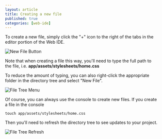 ```yaml
---
layout: article
title: Creating a new file
published: true
categories: [web-ide]
---
```


To create a new file, simply click the "+" icon to the right of the tabs in the editor portion of the Web IDE.

![New File Button](https://raw.github.com/action-io/action-assets/master/support/screenshots/new-file.png)

Note that when creating a file this way, you'll need to type the full path to the file, i.e. **app/assets/stylesheets/home.css**

To reduce the amount of typing, you can also right-click the appropriate folder in the directory tree and select "New File".

![File Tree Menu](https://raw.github.com/action-io/action-assets/master/support/screenshots/filetree-menu.png)

Of course, you can always use the console to create new files. If you create a file in the console

    touch app/assets/stylesheets/home.css

Then you'll need to refresh the directory tree to see updates to your project.

![File Tree Refresh](https://raw.github.com/action-io/action-assets/master/support/screenshots/filetree-refresh.png)

